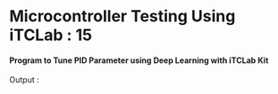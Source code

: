 # Microcontroller Testing Using iTCLab : 15

#### Program to Tune PID Parameter using Deep Learning with iTCLab Kit

Output :
